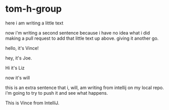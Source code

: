 # tom-h-group

here i am writing a little text

now i'm writing a second sentence because i have no idea what i did making a pull request to add that little text up above. giving it another go.

hello, it's Vince!

hey, it's Joe.

Hi it's Liz

now it's will

this is an extra sentence that i, will, am writing from intellij on my local repo. i'm going to try to push it and see what happens.

This is Vince from IntelliJ.